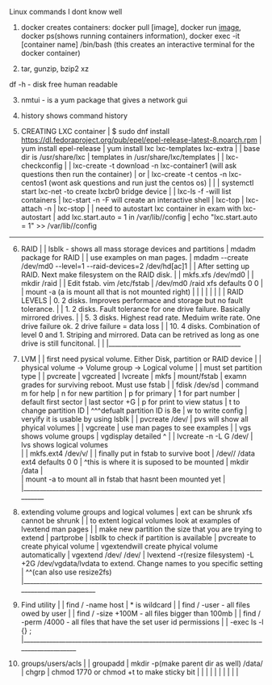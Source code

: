 Linux commands I dont know well 

1. docker creates containers: docker pull [image], docker run [image](--restart=always),
   docker ps(shows running containers information),
   docker exec -it [container name] /bin/bash (this creates an interactive terminal for the docker container)

2. tar, gunzip, bzip2 xz 

df -h - disk free human readable 

3. nmtui - is a yum package that gives a network gui

4. history shows command history 

5. CREATING LXC container 
| $ sudo dnf install https://dl.fedoraproject.org/pub/epel/epel-release-latest-8.noarch.rpm
| yum install epel-release 
| yum install lxc lxc-templates lxc-extra 
|
| base dir is /usr/share/lxc 
| templates in /usr/share/lxc/templates 
|
| lxc-checkconfig 
|
| lxc-create -t download -n lxc-container1 (will ask questions then run the container)
| or 
| lxc-create -t centos -n lxc-centos1 (wont ask questions and run just the centos os)
| 
|
| systemctl start lxc-net -to create lxcbr0 bridge device
|
| lxc-ls -f -will list containers 
| lxc-start -n <containername>  -F will create an interactive shell 
| lxc-top
| lxc-attach -n <containername>
| lxc-stop <containername> 
|
| need to autostart lxc container in exam with lxc-autostart
| add lxc.start.auto = 1 in /var/lib/<containername>/config
| echo "lxc.start.auto = 1" >> /var/lib/<containername>/config 
________________________________


6. RAID
|
| lsblk - shows all mass storage devices and partitions
| mdadm package for RAID
| 
| use examples on man pages. 
| mdadm --create /dev/md0 --level=1 --raid-devices=2 /dev/hd[ac]1 
| 
| After setting up RAID. Next make filesystem on the RAID disk. 
| 
| mkfs.xfs /dev/md0 
|
| mkdir /raid 
|
| Edit fstab. vim /etc/fstab
| /dev/md0       /raid     xfs    defaults   0  0 
|
| mount -a (a is mount all that is not mounted right)
|
|
|
|
|
|
|
| RAID LEVELS
| 0. 2 disks. Improves performace and storage but no fault tolerance. 
|
| 1. 2 disks. Fault tolerance for one drive failure. Basically mirrored drives.
|
| 5. 3 disks. Highest read rate. Meduim write rate. One drive failure ok. 2 drive failure = data loss
|
| 10. 4 disks. Combination of level 0 and 1. Striping and mirrored. Data can be retrived as long as one drive is still funcitonal. 
|
|
|_________________________________________



7. LVM
|
| first need pysical volume. Either Disk, partition or RAID device 
|
| physical volume -> Volume group -> Logical volume
|
| must set partition type
|
| pvcreate 
| vgcreated 
| lvcreate
| mkfs
| mount/fstab 
| examn grades for surviving reboot. Must use fstab
|
| fdisk /dev/sd<unusedletter> 
| command m for help 
| n for new partition
| p for primary
| 1 for part number 
| default first sector 
| last sector +<amount>G
| p for print to view status
| t to change partition ID 
|           ^^^defualt partition ID is 8e
| w to write config 
| veryify it is usable by using lsblk
| 
| pvcreate /dev/<partition name>
| pvs will show all phyical volumes
| 
| vgcreate <volumegroupname> <devices> <devices>
| use man pages to see examples 
|
| vgs shows volume groups 
| vgdisplay detailed ^
|
| lvcreate -n <name> -L <size>G /dev/<volumegroup>
| lvs shows logical volumes  
|
| mkfs.ext4 /dev/v<volumegroup>/<logicalvolume>
| 
| finally put in fstab to survive boot
| /dev/<volumegroup>/<lvm>      /data    ext4   defaults   0 0 
|								^this is where it is suposed to be mounted 
| mkdir /data 
|	
| mount -a to mount all in fstab that hasnt been mounted yet
|
|_________________________________________________________________________________



8. extending volume groups and logical volumes 
| ext can be shrunk xfs cannot be shrunk 
|
| to extent logical volumes look at examples of lvextend man pages
|
| make new partition the size that you are trying to extend 
| partprobe 
| lsbllk to check if partition is available 
| pvcreate to create phyical volume 
| vgextendwill create phyical volume automatically 
| vgextend /dev/<volumegroupnamethatyouaretryingtoextend> /dev/<newphyicalgroup>
| lvextend -r(resize filesystem) -L +2G /dev/vgdata/lvdata to extend. Change names to you specific setting
|           ^^(can also use resize2fs)
|_________________________________________________________________________________________________


9. Find utility
|
| find / -name host
| * is wildcard 
|
| find / -user <users> - all files owed by user
|
| find / -size +100M - all files bigger than 100mb
|
| find / -perm /4000 - all files that have the set user id permissions 
| 
| -exec ls -l {} \;
|___________________________________________________________________________________________


10. groups/users/acls
|
| groupadd 
| mkdir -p(make parent dir as well) /data/<group>
| chgrp <group> <file> 
| chmod 1770 <file> or chmod +t <file> to make sticky bit
|
|
|
|
|
|
|
|
|
|